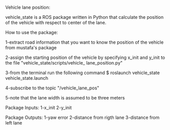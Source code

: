 Vehicle lane position:

vehicle_state is a ROS package written in Python that calculate the position of the vehicle with respect to center of the lane.

How to use the package:

1-extract road information that you want to know the position of the vehicle from mustafa's package

2-assign the starting position of the vehicle by specifying x_init and y_init to the file "vehicle_state/scripts/vehicle_ lane_position.py"

3-from the terminal run the following command $ roslaunch vehicle_state vehicle_state.launch

4-subscribe to the topic "/vehicle_lane_pos"

5-note that the lane width is assumed to be three meters

Package Inputs:
1-x_init
2-y_init

Package Outputs:
1-yaw error
2-distance from rigth lane 
3-distance from left lane
